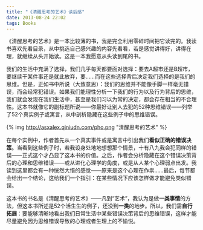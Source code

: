 ```yaml
---
title: "《清醒思考的艺术》读后感"
date: 2013-08-24 22:02
tags: Books
---
```

《清醒思考的艺术》是一本比较薄的书，我是完全利用零碎时间把它读完的。我读书喜欢先看目录，从中挑选自己感兴趣的内容先看看，若是感觉讲得好，讲得在理，就继续从头开始读。这是一本我愿意从头读到尾的书。

我们的生活中充满了选择，我们几乎每天都要面对选择：要去A超市还是B超市，要继续干某件事还是就此放弃，要……而在这些选择背后决定我们选择的是我们的思维。但是，正如书中所说（大致意思）：我们的思维并不能像手脚一样毫无错误，而会经常犯错误。如果我们能理性分析一下我们的行为以及行为背后的思维，我们就会发现在我们生活中，甚至是我们习以为常的决定，都会存在相当的不合理性。<!--more-->这本书就像它的副标题所说——你最好让别人去犯的52种思维错误——列举了52个真实例子或寓言，从中剖析隐藏在这些例子中的思维错误。

{% img http://asxalex.qiniudn.com/pho.png "清醒思考的艺术" %}

在每个实例中，作者首先从一个真实事件或是寓言中引出我们**看似正确的错误决策**。当看到这些例子时，若我设身处地地想想那个情景，十有八九我会犯同样的错误——正式这个才凸显了这本书的价值。之后，作者会分析隐藏在这个错误决策背后的心理和思维错误——或从进化心理学的角度，或是从人某个心理弱点出发。我读到这里都会有一种恍然大悟的感觉——原来是这个心理在作祟……最后，每节都会给出一个结论，这给我们一个指引：在某些情况下应该怎样做才能避免类似错误。

这本书的书名是《清醒思考的艺术》——凡到“艺术”，我认为是做**一类事情**的方法，但这本书所述是52个活生生的例子，还没到**一类**的地步。所以，我们需**自行拓展**：要能够清晰地看出我们日常生活中某些错误决策背后的思维错误，这样才能尽量避免因为思维错误导致的心理或者生理上的不愉悦。
